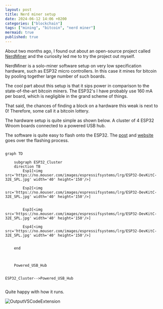 ```yaml
---
layout: post
title: Nerd miner setup
date: 2024-06-12 14:06 +0200
categories: ["blockchain"]
tags: ["mining", "bitcoin", "nerd miner"]
mermaid: true
published: true
---
```


About two months ago, I found out about an open-source project called [NerdMiner](https://github.com/BitMaker-hub/NerdMiner_v2?tab=readme-ov-file) and the curiosity led me to try the project out myself. 

NerdMiner is a solo-miner software setup on very low specification hardware, such as ESP32 micro controllers. In this case it mines for bitcoin by pooling together large number of such boards. 

The cool part about this setup is that it sips power in comparison to the state-of-the-art bitcoin miners. The ESP32's I have probably use 160 mA per board, which is negligible in the grand scheme of things. 

That said, the chances of finding a block on a hardware this weak is next to 0! Therefore, some call it a bitcoin lottery. 

The hardware setup is quite simple as shown below. A cluster of 4 ESP32 Wroom boards connected to a powered USB hub. 

The software is quite easy to flash onto the ESP32. The [post](https://bitcointalk.org/index.php?topic=5466940.0) and [website](https://flasher.bitronics.store/) goes over the flashing process. 


```mermaid

graph TD

    subgraph ESP32_Cluster
    direction TB
        Esp1[<img src='https://no.mouser.com/images/espressifsystems/lrg/ESP32-DevKitC-32E_SPL.jpg' width='40' height='150'/>] 

        Esp2[<img src='https://no.mouser.com/images/espressifsystems/lrg/ESP32-DevKitC-32E_SPL.jpg' width='40' height='150'/>]


        Esp3[<img src='https://no.mouser.com/images/espressifsystems/lrg/ESP32-DevKitC-32E_SPL.jpg' width='40' height='150'/>] 

        Esp4[<img src='https://no.mouser.com/images/espressifsystems/lrg/ESP32-DevKitC-32E_SPL.jpg' width='40' height='150'/>] 


    end 



    Powered_USB_Hub

 
ESP32_Cluster-->Powered_USB_Hub


```

Quite happy with how it runs. 

![OutputVSCodeExtension](/assets/images/ESP32Cluster.png)
